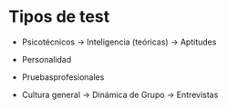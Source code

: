 # Tipos de test

- Psicotécnicos -> Inteligencia (teóricas)
                -> Aptitudes

- Personalidad

- Pruebasprofesionales

- Cultura general -> Dinámica de Grupo
                  -> Entrevistas
